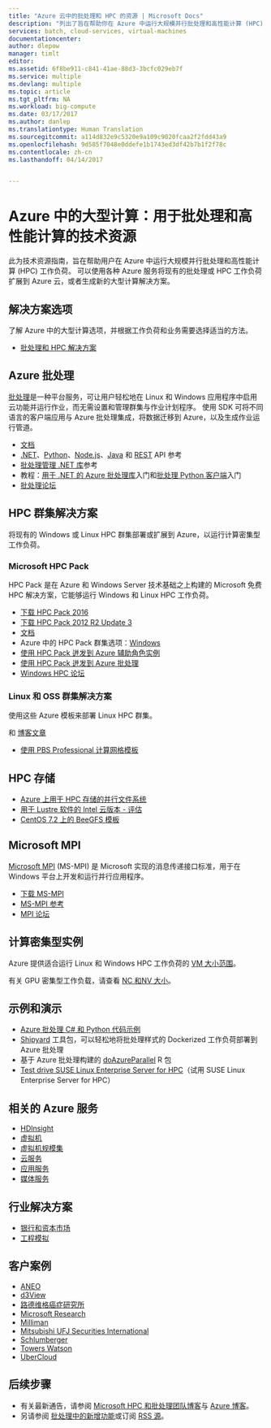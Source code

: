 ```yaml
---
title: "Azure 云中的批处理和 HPC 的资源 | Microsoft Docs"
description: "列出了旨在帮助你在 Azure 中运行大规模并行批处理和高性能计算 (HPC) 工作负荷的技术资源。"
services: batch, cloud-services, virtual-machines
documentationcenter: 
author: dlepow
manager: timlt
editor: 
ms.assetid: 6f8be911-c841-41ae-88d3-3bcfc029eb7f
ms.service: multiple
ms.devlang: multiple
ms.topic: article
ms.tgt_pltfrm: NA
ms.workload: big-compute
ms.date: 03/17/2017
ms.author: danlep
ms.translationtype: Human Translation
ms.sourcegitcommit: a114d832e9c5320e9a109c9020fcaa2f2fdd43a9
ms.openlocfilehash: 9d585f7048e0ddefe1b1743ed3df42b7b1f2f78c
ms.contentlocale: zh-cn
ms.lasthandoff: 04/14/2017


---
```

# <a name="big-compute-in-azure-technical-resources-for-batch-and-high-performance-computing"></a>Azure 中的大型计算：用于批处理和高性能计算的技术资源
此为技术资源指南，旨在帮助用户在 Azure 中运行大规模并行批处理和高性能计算 (HPC) 工作负荷。 可以使用各种 Azure 服务将现有的批处理或 HPC 工作负荷扩展到 Azure 云，或者生成新的大型计算解决方案。

## <a name="solutions-options"></a>解决方案选项
了解 Azure 中的大型计算选项，并根据工作负荷和业务需要选择适当的方法。

- [批处理和 HPC 解决方案](batch-hpc-solutions.md)

## <a name="azure-batch"></a>Azure 批处理
[批处理](https://azure.microsoft.com/services/batch/)是一种平台服务，可让用户轻松地在 Linux 和 Windows 应用程序中启用云功能并运行作业，而无需设置和管理群集与作业计划程序。 使用 SDK 可将不同语言的客户端应用与 Azure 批处理集成，将数据迁移到 Azure，以及生成作业运行管道。

- [文档](./index.md)
- [.NET](https://msdn.microsoft.com/library/azure/mt348682.aspx)、[Python](http://azure-sdk-for-python.readthedocs.io/latest/)、[Node.js](http://azure.github.io/azure-sdk-for-node/azure-batch/latest/)、[Java](http://azure.github.io/azure-sdk-for-java/) 和 [REST](https://msdn.microsoft.com/library/azure/dn820158.aspx) API 参考
- [批处理管理 .NET 库](https://msdn.microsoft.com/library/mt463120.aspx)参考
- 教程：[用于 .NET 的 Azure 批处理库](batch-dotnet-get-started.md)入门和[批处理 Python 客户端](batch-python-tutorial.md)入门
- [批处理论坛](https://social.msdn.microsoft.com/Forums/zh-cn/home?forum=azurebatch)

## <a name="hpc-cluster-solutions"></a>HPC 群集解决方案
将现有的 Windows 或 Linux HPC 群集部署或扩展到 Azure，以运行计算密集型工作负荷。  

### <a name="microsoft-hpc-pack"></a>Microsoft HPC Pack
HPC Pack 是在 Azure 和 Windows Server 技术基础之上构建的 Microsoft 免费 HPC 解决方案，它能够运行 Windows 和 Linux HPC 工作负荷。  

- [下载 HPC Pack 2016](https://www.microsoft.com/download/details.aspx?id=54507)
- [下载 HPC Pack 2012 R2 Update 3](https://www.microsoft.com/download/details.aspx?id=49922)
- [文档](https://technet.microsoft.com/library/jj899572.aspx)
- Azure 中的 HPC Pack 群集选项：[Windows](../virtual-machines/virtual-machines-windows-hpcpack-cluster-options.md?toc=%2fazure%2fvirtual-machines%2fwindows%2ftoc.json) 
- [使用 HPC Pack 迸发到 Azure 辅助角色实例](https://technet.microsoft.com/library/gg481749.aspx)
- [使用 HPC Pack 迸发到 Azure 批处理](https://technet.microsoft.com/library/mt612877.aspx)
- [Windows HPC 论坛](https://social.microsoft.com/Forums/home?category=windowshpc)

### <a name="linux-and-oss-cluster-solutions"></a>Linux 和 OSS 群集解决方案
使用这些 Azure 模板来部署 Linux HPC 群集。


  和 [博客文章](http://blogs.technet.com/b/windowshpc/archive/2015/06/06/deploy-a-slurm-cluster-on-azure.aspx)
- [使用 PBS Professional 计算网格模板](https://github.com/xpillons/azure-hpc/tree/master/Compute-Grid-Infra)

## <a name="hpc-storage"></a>HPC 存储
- [Azure 上用于 HPC 存储的并行文件系统](https://blogs.msdn.microsoft.com/azurecat/2017/03/17/parallel-file-systems-for-hpc-storage-on-azure/)
- [用于 Lustre 软件的 Intel 云版本 - 评估](https://azure.microsoft.com/marketplace/partners/intel/lustre-cloud-edition-evaleval-lustre-2-7/)
- [CentOS 7.2 上的 BeeGFS 模板](https://github.com/smith1511/hpc/tree/master/beegfs-shared-on-centos7.2)




## <a name="microsoft-mpi"></a>Microsoft MPI
[Microsoft MPI](https://msdn.microsoft.com/library/bb524831.aspx) (MS-MPI) 是 Microsoft 实现的消息传递接口标准，用于在 Windows 平台上开发和运行并行应用程序。

- [下载 MS-MPI](http://go.microsoft.com/FWLink/p/?LinkID=389556)
- [MS-MPI 参考](https://msdn.microsoft.com/library/dn473458.aspx)
- [MPI 论坛](https://social.microsoft.com/Forums/en-us/home?forum=windowshpcmpi)

## <a name="compute-intensive-instances"></a>计算密集型实例
Azure 提供适合运行 Linux 和 Windows HPC 工作负荷的 [VM 大小范围](../virtual-machines/virtual-machines-windows-sizes.md?toc=%2fazure%2fvirtual-machines%2fwindows%2ftoc.json)。 

有关 GPU 密集型工作负载，请查看 [NC 和NV 大小](https://azure.microsoft.com/blog/azure-n-series-general-availability-on-december-1/)。

## <a name="samples-and-demos"></a>示例和演示
- [Azure 批处理 C# 和 Python 代码示例](https://github.com/Azure/azure-batch-samples)
- [ Shipyard](https://azure.github.io/batch-shipyard/) 工具包，可以轻松地将批处理样式的 Dockerized 工作负荷部署到 Azure 批处理
- 基于 Azure 批处理构建的 [doAzureParallel](http://www.github.com/Azure/doAzureParallel) R 包
- [Test drive SUSE Linux Enterprise Server for HPC](https://azure.microsoft.com/marketplace/partners/suse/suselinuxenterpriseserver12optimizedforhighperformancecompute/)（试用 SUSE Linux Enterprise Server for HPC）

## <a name="related-azure-services"></a>相关的 Azure 服务

- [HDInsight](../hdinsight/index.md)
- [虚拟机](../virtual-machines/index.md)
- [虚拟机规模集](../virtual-machine-scale-sets/index.md)
- [云服务](../cloud-services/index.md)
- [应用服务](../app-service/index.md)
- [媒体服务](../media-services/index.md)

## <a name="industry-solutions"></a>行业解决方案
- [银行和资本市场](https://finance.azure.com/)
- [工程模拟](https://simulation.azure.com/) 

## <a name="customer-stories"></a>客户案例
- [ANEO](https://customers.microsoft.com/Pages/CustomerStory.aspx?recid=4168) 
- [d3View](https://customers.microsoft.com/Pages/CustomerStory.aspx?recid=22088)
- [路德维格癌症研究所](https://customers.microsoft.com/Pages/CustomerStory.aspx?recid=5830)
- [Microsoft Research](https://customers.microsoft.com/Pages/CustomerStory.aspx?recid=15634)
- [Milliman](https://customers.microsoft.com/Pages/CustomerStory.aspx?recid=14967)
- [Mitsubishi UFJ Securities International](https://customers.microsoft.com/Pages/CustomerStory.aspx?recid=26266)
- [Schlumberger](http://azure.microsoft.com/blog/big-compute-for-large-engineering-simulations)
- [Towers Watson](https://customers.microsoft.com/Pages/CustomerStory.aspx?recid=18222)
- [UberCloud](https://simulation.azure.com/casestudies/Team-182-ABB-UC-Final.pdf)

## <a name="next-steps"></a>后续步骤
- 有关最新通告，请参阅 [Microsoft HPC 和批处理团队博客](http://blogs.technet.com/b/windowshpc/)与 [Azure 博客](https://azure.microsoft.com/blog/tag/hpc/)。
- 另请参阅 [批处理中的新增功能](https://azure.microsoft.com/updates/?service=batch)或订阅 [RSS 源](https://azure.microsoft.com/updates/feed/?service=batch)。




